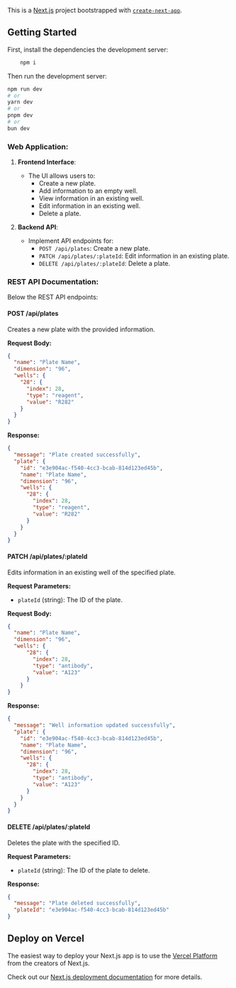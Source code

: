 This is a [Next.js](https://nextjs.org/) project bootstrapped with [`create-next-app`](https://github.com/vercel/next.js/tree/canary/packages/create-next-app).

## Getting Started

First, install the dependencies the development server:

```bash
    npm i 
```

Then run the development server:

```bash
npm run dev
# or
yarn dev
# or
pnpm dev
# or
bun dev
```

### Web Application:

1. **Frontend Interface**:
   - The UI allows users to:
     - Create a new plate.
     - Add information to an empty well.
     - View information in an existing well.
     - Edit information in an existing well.
     - Delete a plate.

2. **Backend API**:
   - Implement API endpoints for:
     - `POST /api/plates`: Create a new plate.
     - `PATCH /api/plates/:plateId`: Edit information in an existing plate.
     - `DELETE /api/plates/:plateId`: Delete a plate.

### REST API Documentation:

Below the REST API endpoints:

#### POST /api/plates

Creates a new plate with the provided information.

**Request Body:**
```json
{
  "name": "Plate Name",
  "dimension": "96",
  "wells": {
    "28": {
      "index": 28,
      "type": "reagent",
      "value": "R282"
    }
  }
}
```

**Response:**
```json
{
  "message": "Plate created successfully",
  "plate": {
    "id": "e3e904ac-f540-4cc3-bcab-814d123ed45b",
    "name": "Plate Name",
    "dimension": "96",
    "wells": {
      "28": {
        "index": 28,
        "type": "reagent",
        "value": "R282"
      }
    }
  }
}
```

#### PATCH /api/plates/:plateId

Edits information in an existing well of the specified plate.

**Request Parameters:**
- `plateId` (string): The ID of the plate.

**Request Body:**
```json
{
  "name": "Plate Name",
  "dimension": "96",
  "wells": {
      "28": {
        "index": 28,
        "type": "antibody",
        "value": "A123"
      }
    }
}
```

**Response:**
```json
{
  "message": "Well information updated successfully",
  "plate": {
    "id": "e3e904ac-f540-4cc3-bcab-814d123ed45b",
    "name": "Plate Name",
    "dimension": "96",
    "wells": {
      "28": {
        "index": 28,
        "type": "antibody",
        "value": "A123"
      }
    }
  }
}
```

#### DELETE /api/plates/:plateId

Deletes the plate with the specified ID.

**Request Parameters:**
- `plateId` (string): The ID of the plate to delete.

**Response:**
```json
{
  "message": "Plate deleted successfully",
  "plateId": "e3e904ac-f540-4cc3-bcab-814d123ed45b"
}
```

## Deploy on Vercel

The easiest way to deploy your Next.js app is to use the [Vercel Platform](https://vercel.com/new?utm_medium=default-template&filter=next.js&utm_source=create-next-app&utm_campaign=create-next-app-readme) from the creators of Next.js.

Check out our [Next.js deployment documentation](https://nextjs.org/docs/deployment) for more details.
